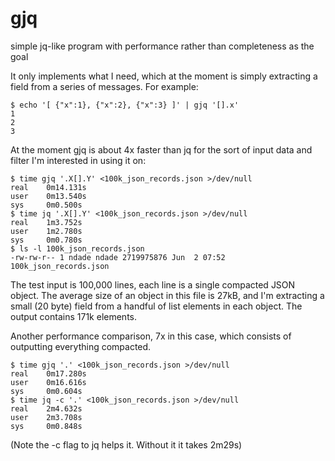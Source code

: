# gjq
simple jq-like program with performance rather than completeness as the goal

It only implements what I need, which at the moment is simply extracting a field from a series of messages.
For example:

    $ echo '[ {"x":1}, {"x":2}, {"x":3} ]' | gjq '[].x'
    1
    2
    3

At the moment gjq is about 4x faster than jq for the sort of input data and filter I'm interested in using it on:

    $ time gjq '.X[].Y' <100k_json_records.json >/dev/null
    real    0m14.131s
    user    0m13.540s
    sys     0m0.500s
    $ time jq '.X[].Y' <100k_json_records.json >/dev/null
    real    1m3.752s
    user    1m2.780s
    sys     0m0.780s
    $ ls -l 100k_json_records.json
    -rw-rw-r-- 1 ndade ndade 2719975876 Jun  2 07:52 100k_json_records.json

The test input is 100,000 lines, each line is a single compacted JSON object. The average size of an object
in this file is 27kB, and I'm extracting a small (20 byte) field from a handful of list elements in each object.
The output contains 171k elements.


Another performance comparison, 7x in this case, which consists of outputting everything compacted.

    $ time gjq '.' <100k_json_records.json >/dev/null
    real    0m17.280s
    user    0m16.616s
    sys     0m0.604s
    $ time jq -c '.' <100k_json_records.json >/dev/null
    real    2m4.632s
    user    2m3.708s
    sys     0m0.848s

(Note the -c flag to jq helps it. Without it it takes 2m29s)
